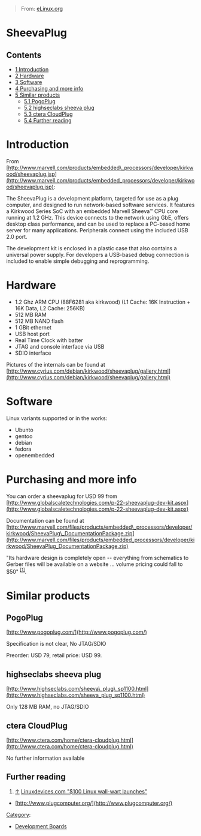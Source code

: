 > From: [eLinux.org](http://eLinux.org/SheevaPlug "http://eLinux.org/SheevaPlug")


# SheevaPlug



## Contents

-   [1 Introduction](#introduction)
-   [2 Hardware](#hardware)
-   [3 Software](#software)
-   [4 Purchasing and more info](#purchasing-and-more-info)
-   [5 Similar products](#similar-products)
    -   [5.1 PogoPlug](#pogoplug)
    -   [5.2 highseclabs sheeva plug](#highseclabs-sheeva-plug)
    -   [5.3 ctera CloudPlug](#ctera-cloudplug)
    -   [5.4 Further reading](#further-reading)

# Introduction

From
[http://www.marvell.com/products/embedded\_processors/developer/kirkwood/sheevaplug.jsp](http://www.marvell.com/products/embedded_processors/developer/kirkwood/sheevaplug.jsp):

The SheevaPlug is a development platform, targeted for use as a plug
computer, and designed to run network-based software services. It
features a Kirkwood Series SoC with an embedded Marvell Sheeva™ CPU core
running at 1.2 GHz. This device connects to the network using GbE,
offers desktop class performance, and can be used to replace a PC-based
home server for many applications. Peripherals connect using the
included USB 2.0 port.

The development kit is enclosed in a plastic case that also contains a
universal power supply. For developers a USB-based debug connection is
included to enable simple debugging and reprogramming.

# Hardware

-   1.2 Ghz ARM CPU (88F6281 aka kirkwood) (L1 Cache: 16K Instruction +
    16K Data, L2 Cache: 256KB)
-   512 MB RAM
-   512 MB NAND flash
-   1 GBit ethernet
-   USB host port
-   Real Time Clock with batter
-   JTAG and console interface via USB
-   SDIO interface

Pictures of the internals can be found at
[http://www.cyrius.com/debian/kirkwood/sheevaplug/gallery.html](http://www.cyrius.com/debian/kirkwood/sheevaplug/gallery.html)

# Software

Linux variants supported or in the works:

-   Ubunto
-   gentoo
-   debian
-   fedora
-   openembedded

# Purchasing and more info

You can order a sheevaplug for USD 99 from
[http://www.globalscaletechnologies.com/p-22-sheevaplug-dev-kit.aspx](http://www.globalscaletechnologies.com/p-22-sheevaplug-dev-kit.aspx)

Documentation can be found at
[http://www.marvell.com/files/products/embedded\_processors/developer/kirkwood/SheevaPlug\_DocumentationPackage.zip](http://www.marvell.com/files/products/embedded_processors/developer/kirkwood/SheevaPlug_DocumentationPackage.zip)

"Its hardware design is completely open -- everything from schematics to
Gerber files will be available on a website ... volume pricing could
fall to \$50" <sup>[[1]](#cite_note-1)</sup>.

# Similar products

## PogoPlug

[http://www.pogoplug.com/](http://www.pogoplug.com/)

Specification is not clear, No JTAG/SDIO

Preorder: USD 79, retail price: USD 99.

## highseclabs sheeva plug

[http://www.highseclabs.com/sheeva\_plug\_sp1100.html](http://www.highseclabs.com/sheeva_plug_sp1100.html)

Only 128 MB RAM, no JTAG/SDIO

## ctera CloudPlug

[http://www.ctera.com/home/ctera-cloudplug.html](http://www.ctera.com/home/ctera-cloudplug.html)

No further information available

## Further reading

1.  [↑](#cite_ref-1) [Linuxdevices.com "\$100 Linux wall-wart
    launches"](http://linuxdevices.com/news/NS9634061300.html)

-   [http://www.plugcomputer.org/](http://www.plugcomputer.org/)


[Category](http://eLinux.org/Special:Categories "Special:Categories"):

-   [Development
    Boards](http://eLinux.org/Category:Development_Boards "Category:Development Boards")

